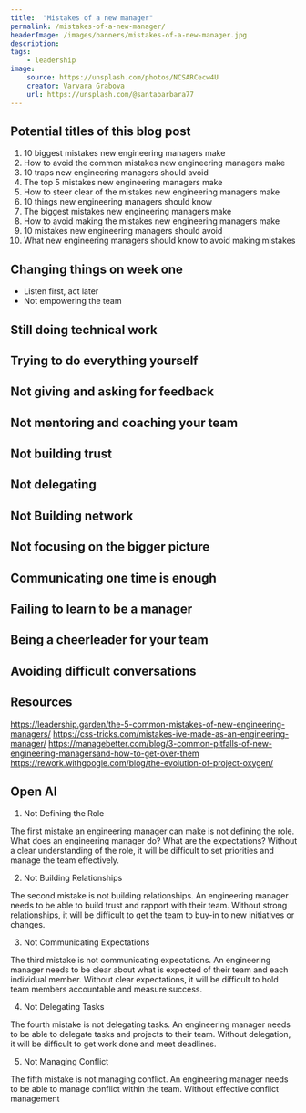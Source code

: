 ```yaml
---
title:  "Mistakes of a new manager"
permalink: /mistakes-of-a-new-manager/
headerImage: /images/banners/mistakes-of-a-new-manager.jpg
description: 
tags:
    - leadership
image:
    source: https://unsplash.com/photos/NCSARCecw4U
    creator: Varvara Grabova
    url: https://unsplash.com/@santabarbara77
---
```


## Potential titles of this blog post

1. 10 biggest mistakes new engineering managers make
2. How to avoid the common mistakes new engineering managers make
3. 10 traps new engineering managers should avoid
4. The top 5 mistakes new engineering managers make
5. How to steer clear of the mistakes new engineering managers make
6. 10 things new engineering managers should know
7. The biggest mistakes new engineering managers make
8. How to avoid making the mistakes new engineering managers make
9. 10 mistakes new engineering managers should avoid
10. What new engineering managers should know to avoid making mistakes

## Changing things on week one

- Listen first, act later
- Not empowering the team

## Still doing technical work

## Trying to do everything yourself

## Not giving and asking for feedback

## Not mentoring and coaching your team

## Not building trust

## Not delegating

## Not Building network

## Not focusing on the bigger picture

## Communicating one time is enough

## Failing to learn to be a manager

## Being a cheerleader for your team

## Avoiding difficult conversations

## Resources

https://leadership.garden/the-5-common-mistakes-of-new-engineering-managers/
https://css-tricks.com/mistakes-ive-made-as-an-engineering-manager/
https://managebetter.com/blog/3-common-pitfalls-of-new-engineering-managersand-how-to-get-over-them
https://rework.withgoogle.com/blog/the-evolution-of-project-oxygen/


## Open AI

1. Not Defining the Role

The first mistake an engineering manager can make is not defining the role. What does an engineering manager do? What are the expectations? Without a clear understanding of the role, it will be difficult to set priorities and manage the team effectively.

2. Not Building Relationships

The second mistake is not building relationships. An engineering manager needs to be able to build trust and rapport with their team. Without strong relationships, it will be difficult to get the team to buy-in to new initiatives or changes.

3. Not Communicating Expectations

The third mistake is not communicating expectations. An engineering manager needs to be clear about what is expected of their team and each individual member. Without clear expectations, it will be difficult to hold team members accountable and measure success.

4. Not Delegating Tasks

The fourth mistake is not delegating tasks. An engineering manager needs to be able to delegate tasks and projects to their team. Without delegation, it will be difficult to get work done and meet deadlines.

5. Not Managing Conflict

The fifth mistake is not managing conflict. An engineering manager needs to be able to manage conflict within the team. Without effective conflict management